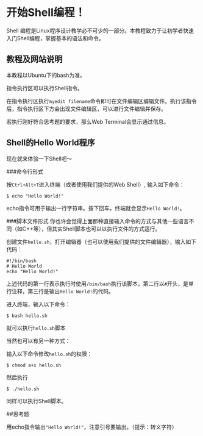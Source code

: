 # 开始Shell编程！

Shell 编程是Linux程序设计教学必不可少的一部分。本教程致力于让初学者快速入门Shell编程，掌握基本的语法和命令。

## 教程及网站说明

本教程以Ubuntu下的bash为准。

指令执行区可以执行Shell指令。

在指令执行区执行`myedit filename`命令即可在文件编辑区编辑文件。执行该指令后，指令执行区下方会出现文件编辑区，可以进行文件编辑并保存。

若执行刚好符合思考题的要求，那么Web Terminal会显示通过信息。

## Shell的Hello World程序

现在就来体验一下Shell吧～

###命令行形式

按`Ctrl+Alt+T`进入终端（或者使用我们提供的Web Shell）, 输入如下命令：

    $ echo "Hello World!"

echo指令可用于输出一行字符串。按下回车，终端就会显示`Hello World!`。

###脚本文件形式
你也许会觉得上面那种直接输入命令的方式与其他一些语言不同（如C++等），但其实Shell脚本也可以以执行文件的方式运行。

创建文件`hello.sh`，打开编辑器（也可以使用我们提供的文件编辑器），输入如下代码：

    #!/bin/bash
    # Hello World
    echo "Hello World!"

上述代码的第一行表示执行时使用`/bin/bash`执行该脚本，第二行以`#`开头，是单行注释，第三行是输出`Hello World!`的代码。

进入终端，输入以下命令：

    $ bash hello.sh

就可以执行`hello.sh`脚本

当然也可以有另一种方式：

输入以下命令修改`hello.sh`的权限：

    $ chmod a+x hello.sh

然后执行

    $ ./hello.sh

同样可以执行Shell脚本。

##思考题

用echo指令输出`"Hello World!"`，注意引号要输出。（提示：转义字符）
